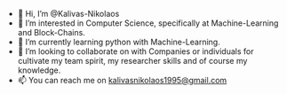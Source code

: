 - 👋 Hi, I’m @Kalivas-Nikolaos
- 👀 I’m interested in Computer Science, specifically at Machine-Learning and Block-Chains.
- 🌱 I’m currently learning python with Machine-Learning.
- 💞️ I’m looking to collaborate on with Companies or individuals for cultivate my team spirit, my researcher skills and of course my knowledge.
- 📫 You can reach me on kalivasnikolaos1995@gmail.com

<!---
Kalivas-Nikolaos/Kalivas-Nikolaos is a ✨ special ✨ repository because its `README.md` (this file) appears on your GitHub profile.
You can click the Preview link to take a look at your changes.
--->
